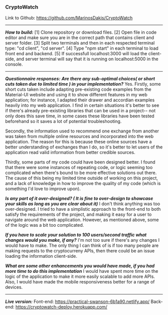 ### CryptoWatch

Link to Github: https://github.com/MarinosDakis/CryptoWatch

___

***How to build:***
[1] Clone repository or download files.
[2] Open file in code editor and make sure you are in the correct path that contains client and server folder.
[3] Split two terminals and then in each respected terminal type: "cd client", "cd server".
[4] Type "npm start" in each terminal to load front end and backend.
[5] If successfull localhost:3000 will load the client-side, and server terminal will say that it is running on localhost:5000 in the console.

___
***Questionnaire responses:***
***Are there any sub-optimal choices( or short cuts taken due to limited time ) in your implementation?***
Yes. Firstly, some short cuts taken include adapting pre-existing code examples from the Material-UI website and using it to show different features in my web application; for instance, I adapted their drawer and accordian examples heavily into my web application. I find in certain situations it's better to see if there's already pre-existing libraries that can be used in a project-- not only does this save time, in some cases these libraries have been tested beforehand so it saves a lot of potential troubleshooting.

Secondly, the information used to recommend one exchange from another was taken from multiple online resources and incorporated into the web application. The reason for this is because these online sources have a better understanding of exchanges than I do, so it's better to let users of the application read valid information from better credible sources.

Thirdly, some parts of my code could have been designed better. I found that there were some instances of repeating code, or logic seeming too complicated when there's bound to be more effective solutions out there. The cause of this being my limited time outside of working on this project, and a lack of knowledge in how to improve the quality of my code (which is something I'd love to improve upon).

***Is any part of it over-designed? ( It is fine to over-design to showcase your skills as long as you are clear about it)***
I don't think anything was too over-designed. I tried to have a simplistic approach to the front-end to both satisfy the requirements of the project, and making it easy for a user to navigate around the web application. However, as mentioned above, some of the logic was a bit too complicated.

***If you have to scale your solution to 100 users/second traffic what changes would you make, if any?***
I'm not too sure if there's any changes I would have to make. The only thing I can think of is if too many people are making requests to the cryptocurreny APIs, then there could be an issue loading the information client-side.

***What are some other enhancements you would have made, if you had more time to do this implementation***
I would have spent more time on the logic of the application to make it more easily scalable to add more APIs. Also, I would have made the mobile responsiveness better for a range of devices.

___
***Live version:***
Font-end: https://practical-swanson-6b1a90.netlify.app/
Back-end: https://cryptowatch-deploy.herokuapp.com/

